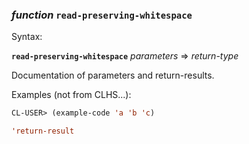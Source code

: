 ### <em>function</em> <strong>`read-preserving-whitespace`</strong>

Syntax:

<strong>`read-preserving-whitespace`</strong> <em>parameters</em> => <em>return-type</em>

Documentation of parameters and return-results.

Examples (not from CLHS...):

```lisp
CL-USER> (example-code 'a 'b 'c)

'return-result
```
